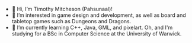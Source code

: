 - 👋 Hi, I’m Timothy Mitcheson (Pahsunaal)!
- 👀 I’m interested in game design and development, as well as board and tabletop games such as Dungeons and Dragons.
- 🌱 I’m currently learning C++, Java, GML, and pixelart. Oh, and I'm studying for a BSc in Computer Science at the University of Warwick.

<!---
Pahsunaal/Pahsunaal is a ✨ special ✨ repository because its `README.md` (this file) appears on your GitHub profile.
You can click the Preview link to take a look at your changes.
--->
